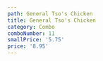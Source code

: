 ```yaml
---
path: General Tso's Chicken
title: General Tso's Chicken
category: Combo
comboNumber: 11
smallPrice: '5.75'
price: '8.95'
---
```


